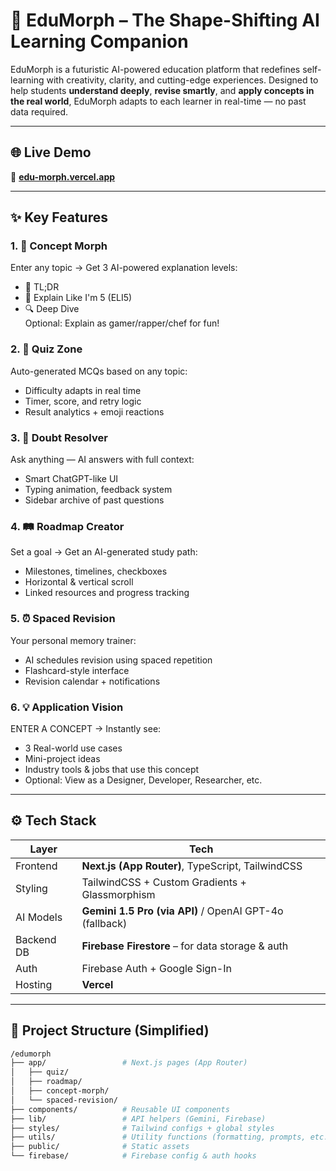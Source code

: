 # 🚀 EduMorph – The Shape-Shifting AI Learning Companion

EduMorph is a futuristic AI-powered education platform that redefines self-learning with creativity, clarity, and cutting-edge experiences. Designed to help students **understand deeply**, **revise smartly**, and **apply concepts in the real world**, EduMorph adapts to each learner in real-time — no past data required.

---

## 🌐 Live Demo

🔗 **[edu-morph.vercel.app](https://edu-morph.vercel.app)**  

---

## ✨ Key Features

### 1. 🔮 **Concept Morph**
Enter any topic → Get 3 AI-powered explanation levels:
- 🧠 TL;DR
- 🎈 Explain Like I'm 5 (ELI5)
- 🔍 Deep Dive  
Optional: Explain as gamer/rapper/chef for fun!

### 2. 🎯 **Quiz Zone**
Auto-generated MCQs based on any topic:
- Difficulty adapts in real time
- Timer, score, and retry logic
- Result analytics + emoji reactions

### 3. 💬 **Doubt Resolver**
Ask anything — AI answers with full context:
- Smart ChatGPT-like UI
- Typing animation, feedback system
- Sidebar archive of past questions

### 4. 🛤️ **Roadmap Creator**
Set a goal → Get an AI-generated study path:
- Milestones, timelines, checkboxes
- Horizontal & vertical scroll
- Linked resources and progress tracking

### 5. ⏰ **Spaced Revision**
Your personal memory trainer:
- AI schedules revision using spaced repetition
- Flashcard-style interface
- Revision calendar + notifications

### 6. 💡 **Application Vision**
ENTER A CONCEPT → Instantly see:
- 3 Real-world use cases
- Mini-project ideas
- Industry tools & jobs that use this concept
- Optional: View as a Designer, Developer, Researcher, etc.

---

## ⚙️ Tech Stack

| Layer         | Tech                                                     |
|---------------|----------------------------------------------------------|
| Frontend      | **Next.js (App Router)**, TypeScript, TailwindCSS        |
| Styling       | TailwindCSS + Custom Gradients + Glassmorphism           |
| AI Models     | **Gemini 1.5 Pro (via API)** / OpenAI GPT-4o (fallback)  |
| Backend DB    | **Firebase Firestore** – for data storage & auth         |
| Auth          | Firebase Auth + Google Sign-In                           |
| Hosting       | **Vercel**                                               |

---

## 🧭 Project Structure (Simplified)

```bash
/edumorph
├── app/                 # Next.js pages (App Router)
│   ├── quiz/
│   ├── roadmap/
│   ├── concept-morph/
│   └── spaced-revision/
├── components/          # Reusable UI components
├── lib/                 # API helpers (Gemini, Firebase)
├── styles/              # Tailwind configs + global styles
├── utils/               # Utility functions (formatting, prompts, etc.)
├── public/              # Static assets
└── firebase/            # Firebase config & auth hooks
